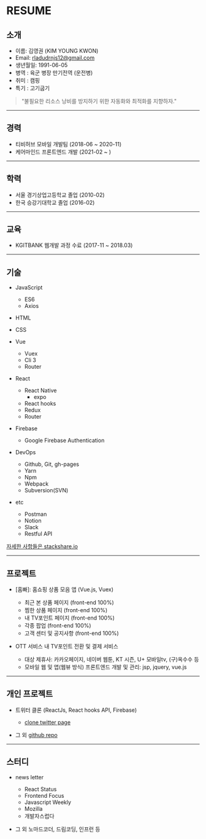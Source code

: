 # RESUME

## 소개

* 이름: 김영권 (KIM YOUNG KWON)
* Email: rladudrnjs12@gmail.com
* 생년월일: 1991-06-05
* 병역 : 육군 병장 만기전역 (운전병)
* 취미 : 캠핑
* 특기 : 고기굽기

> "불필요한 리소스 낭비를 방지하기 위한 자동화와 최적화를 지향하자."

___

## 경력
* 티비허브 모바일 개발팀 (2018-06 ~ 2020-11)
* 케어마인드 프론트엔드 개발 (2021-02 ~ )
___

## 학력
* 서울 경기상업고등학교 졸업 (2010-02)
* 한국 승강기대학교 졸업 (2016-02)
___

## 교육

* KGITBANK 웹개발 과정 수료 (2017-11 ~ 2018.03)
___

## 기술

* JavaScript
   - ES6
   - Axios
   
* HTML

* CSS

* Vue
   - Vuex
   - Cli 3
   - Router

* React
   - React Native
      - expo
   - React hooks
   - Redux
   - Router

* Firebase
   - Google Firebase Authentication

* DevOps
   - Github, Git, gh-pages
   - Yarn
   - Npm
   - Webpack
   - Subversion(SVN)
   
* etc
   - Postman
   - Notion
   - Slack
   - Restful API
      
[자세한 사항들은 stackshare.io](https://stackshare.io/rladudrnjs12/ykkstackshare)
___

## 프로젝트
* [홈빠]: 홈쇼핑 상품 모음 앱 (Vue.js, Vuex)
   - 최근 본 상품 페이지 (front-end 100%)
   - 찜한 상품 페이지 (front-end 100%)
   - 내 TV포인트 페이지 (front-end 100%)
   - 각종 팝업 (front-end 100%)
   - 고객 센터 및 공지사항 (front-end 100%) 

* OTT 서비스 내 TV포인트 전환 및 결제 서비스
   - 대상 제휴사: 카카오페이지, 네이버 웹툰, KT 시즌, U+ 모바일tv, (구)옥수수 등
   - 모바일 웹 및 앱(웹뷰 방식) 프론트엔드 개발 및 관리: jsp, jquery, vue.js
___

## 개인 프로젝트

* 트위터 클론 (ReactJs, React hooks API, Firebase)
   - [clone twitter page](https://github.com/ykkim-git/nwitter)

* 그 외 [github repo](https://github.com/ykkim-git)

___

## 스터디

* news letter
   - React Status
   - Frontend Focus
   - Javascript Weekly
   - Mozilla
   - 개발자스럽다
   
* 그 외 노마드코더, 드림코딩, 인프런 등
